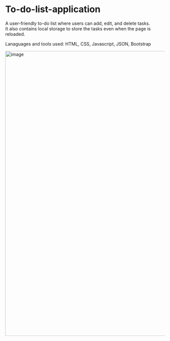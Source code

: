 # To-do-list-application
 A user-friendly to-do list where users can add, edit, and delete tasks.<br>
 It also contains local storage to store the tasks even when the page is reloaded.

Lanaguages and tools used: HTML, CSS, Javascript, JSON, Bootstrap

 
<img width="901" alt="image" src="https://github.com/AnnuKousalya/To-do-list-application/assets/98979834/1e4b05f6-df9d-4ff0-ac0c-3db6c8c736ae">
